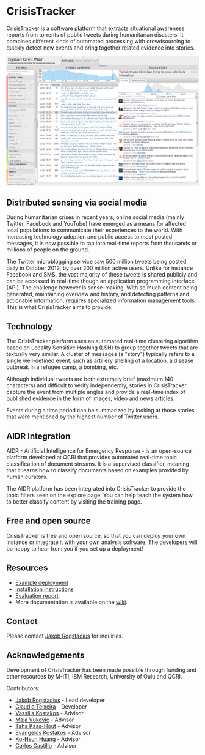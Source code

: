 # CrisisTracker

CrisisTracker is a software platform that extracts situational awareness reports from torrents of public tweets during humanitarian disasters. It combines different kinds of automated processing with crowdsourcing to quickly detect new events and bring together related evidence into stories.

![Screenshot of CrisisTracker](Documentation/screenshot1.png)

## Distributed sensing via social media

During humanitarian crises in recent years, online social media (mainly Twitter, Facebook and YouTube) have emerged as a means for affected local populations to communicate their experiences to the world. With increasing technology adoption and public access to most posted messages, it is now possible to tap into real-time reports from thousands or millions of people on the ground.

The Twitter microblogging service saw 500 million tweets being posted daily in October 2012, by over 200 million active users. Unlike for instance Facebook and SMS, the vast majority of these tweets is shared publicly and can be accessed in real-time though an application programming interface (API). The challenge however is sense-making. With so much content being generated, maintaining overview and history, and detecting patterns and actionable information, requires specialized information management tools. This is what CrisisTracker aims to provide.

## Technology

The CrisisTracker platform uses an automated real-time clustering algorithm based on Locality Sensitive Hashing (LSH) to group together tweets that are textually very similar. A cluster of messages (a "story") typically refers to a single well-defined event, such as artillery shelling of a location, a disease outbreak in a refugee camp, a bombing, etc.

Although individual tweets are both extremely brief (maximum 140 characters) and difficult to verify independently, stories in CrisisTracker capture the event from multiple angles and provide a real-time index of published evidence in the form of images, video and news articles.

Events during a time period can be summarized by looking at those stories that were mentioned by the highest number of Twitter users.

## AIDR Integration

AIDR - Artificial Intelligence for Emergency Response - is an open-source platform developed at QCRI that provides automated real-time topic classification of document streams. It is a supervised classifier, meaning that it learns how to classify documents based on examples provided by human curators.

The AIDR platform has been integrated into CrisisTracker to provide the topic filters seen on the explore page. You can help teach the system how to better classify content by visiting the training page.

## Free and open source

CrisisTracker is free and open source, so that you can deploy your own instance or integrate it with your own analysis software. The developers will be happy to hear from you if you set up a deployment!

## Resources

* [Example deployment](http://ufn.virtues.fi/~jakob/newct/)
* [Installation instructions](https://github.com/JakobRogstadius/CrisisTracker/wiki/Installation-instructions)
* [Evaluation report](http://hci.uma.pt/~jakob/files/Rogstadius_2013_CrisisTracker_Crowdsourced_Social_Media_Curation_for_Disaster_Awareness.pdf)
* More documentation is available on the [wiki](https://github.com/JakobRogstadius/CrisisTracker/wiki).

## Contact

Please contact [Jakob Rogstadius](http://hci.uma.pt/~jakob/) for inquiries.

## Acknowledgements

Development of CrisisTracker has been made possible through funding and other resources by M-ITI, IBM Research, University of Oulu and QCRI.

Contributors:

* [Jakob Rogstadius](http://hci.uma.pt/~jakob) - Lead developer
* [Claudio Teixeira](http://www.claudioteixeira.com/) - Developer
* [Vassilis Kostakos](http://www.ee.oulu.fi/~vassilis/) - Advisor
* [Maja Vukovic](http://researcher.watson.ibm.com/researcher/view.php?person=us-maja) - Advisor
* [Taha Kass-Hout](http://www.humanitariantracker.org/#!aboutus/csgz) - Advisor
* [Evangelos Kostakos](http://ekarapanos.com/) - Advisor
* [Ko-Hsun Huang](http://www.linkedin.com/profile/view?id=156209073&locale=en_US&trk=tyah) - Advisor
* [Carlos Castillo](http://www.chato.cl/research/) - Advisor
